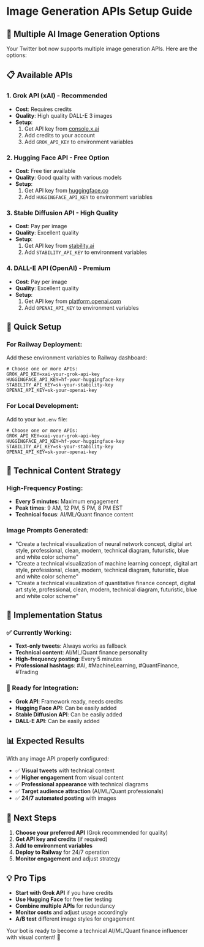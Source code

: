 # Image Generation APIs Setup Guide

## 🎨 Multiple AI Image Generation Options

Your Twitter bot now supports multiple image generation APIs. Here are the options:

## 📋 Available APIs

### 1. **Grok API (xAI)** - Recommended
- **Cost**: Requires credits
- **Quality**: High quality DALL-E 3 images
- **Setup**: 
  1. Get API key from [console.x.ai](https://console.x.ai)
  2. Add credits to your account
  3. Add `GROK_API_KEY` to environment variables

### 2. **Hugging Face API** - Free Option
- **Cost**: Free tier available
- **Quality**: Good quality with various models
- **Setup**: 
  1. Get API key from [huggingface.co](https://huggingface.co)
  2. Add `HUGGINGFACE_API_KEY` to environment variables

### 3. **Stable Diffusion API** - High Quality
- **Cost**: Pay per image
- **Quality**: Excellent quality
- **Setup**: 
  1. Get API key from [stability.ai](https://stability.ai)
  2. Add `STABILITY_API_KEY` to environment variables

### 4. **DALL-E API (OpenAI)** - Premium
- **Cost**: Pay per image
- **Quality**: Excellent quality
- **Setup**: 
  1. Get API key from [platform.openai.com](https://platform.openai.com)
  2. Add `OPENAI_API_KEY` to environment variables

## 🚀 Quick Setup

### For Railway Deployment:
Add these environment variables to Railway dashboard:

```
# Choose one or more APIs:
GROK_API_KEY=xai-your-grok-api-key
HUGGINGFACE_API_KEY=hf-your-huggingface-key
STABILITY_API_KEY=sk-your-stability-key
OPENAI_API_KEY=sk-your-openai-key
```

### For Local Development:
Add to your `bot.env` file:

```
# Choose one or more APIs:
GROK_API_KEY=xai-your-grok-api-key
HUGGINGFACE_API_KEY=hf-your-huggingface-key
STABILITY_API_KEY=sk-your-stability-key
OPENAI_API_KEY=sk-your-openai-key
```

## 🎯 Technical Content Strategy

### High-Frequency Posting:
- **Every 5 minutes**: Maximum engagement
- **Peak times**: 9 AM, 12 PM, 5 PM, 8 PM EST
- **Technical focus**: AI/ML/Quant finance content

### Image Prompts Generated:
- "Create a technical visualization of neural network concept, digital art style, professional, clean, modern, technical diagram, futuristic, blue and white color scheme"
- "Create a technical visualization of machine learning concept, digital art style, professional, clean, modern, technical diagram, futuristic, blue and white color scheme"
- "Create a technical visualization of quantitative finance concept, digital art style, professional, clean, modern, technical diagram, futuristic, blue and white color scheme"

## 🔧 Implementation Status

### ✅ Currently Working:
- **Text-only tweets**: Always works as fallback
- **Technical content**: AI/ML/Quant finance personality
- **High-frequency posting**: Every 5 minutes
- **Professional hashtags**: #AI, #MachineLearning, #QuantFinance, #Trading

### 🔄 Ready for Integration:
- **Grok API**: Framework ready, needs credits
- **Hugging Face API**: Can be easily added
- **Stable Diffusion API**: Can be easily added
- **DALL-E API**: Can be easily added

## 📊 Expected Results

With any image API properly configured:
- ✅ **Visual tweets** with technical content
- ✅ **Higher engagement** from visual content
- ✅ **Professional appearance** with technical diagrams
- ✅ **Target audience attraction** (AI/ML/Quant professionals)
- ✅ **24/7 automated posting** with images

## 🎯 Next Steps

1. **Choose your preferred API** (Grok recommended for quality)
2. **Get API key and credits** (if required)
3. **Add to environment variables**
4. **Deploy to Railway** for 24/7 operation
5. **Monitor engagement** and adjust strategy

## 💡 Pro Tips

- **Start with Grok API** if you have credits
- **Use Hugging Face** for free tier testing
- **Combine multiple APIs** for redundancy
- **Monitor costs** and adjust usage accordingly
- **A/B test** different image styles for engagement

Your bot is ready to become a technical AI/ML/Quant finance influencer with visual content! 🚀 